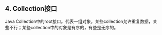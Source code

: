 ## 4. Collection接口

Java Collection中的root接口。代表一组对象。某些collection允许重复数据，某些不行；某些collection中的对象是有序的，有些是无序的。